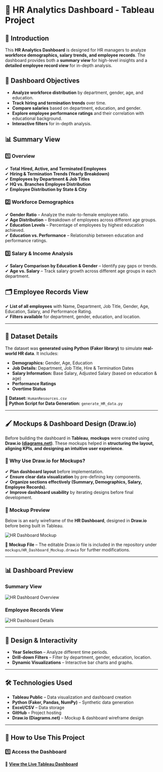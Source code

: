 # 🏢 HR Analytics Dashboard - Tableau Project

## 📌 Introduction
This **HR Analytics Dashboard** is designed for HR managers to analyze **workforce demographics, salary trends, and employee records**. The dashboard provides both a **summary view** for high-level insights and a **detailed employee record view** for in-depth analysis.

## 🎯 Dashboard Objectives
- **Analyze workforce distribution** by department, gender, age, and education.
- **Track hiring and termination trends** over time.
- **Compare salaries** based on department, education, and gender.
- **Explore employee performance ratings** and their correlation with educational background.
- **Interactive filters** for in-depth analysis.

## 📊 Summary View
### **1️⃣ Overview**
✔ **Total Hired, Active, and Terminated Employees**  
✔ **Hiring & Termination Trends (Yearly Breakdown)**  
✔ **Employees by Department & Job Titles**  
✔ **HQ vs. Branches Employee Distribution**  
✔ **Employee Distribution by State & City**  

### **2️⃣ Workforce Demographics**
✔ **Gender Ratio** – Analyze the male-to-female employee ratio.  
✔ **Age Distribution** – Breakdown of employees across different age groups.  
✔ **Education Levels** – Percentage of employees by highest education achieved.  
✔ **Education vs. Performance** – Relationship between education and performance ratings.  

### **3️⃣ Salary & Income Analysis**
✔ **Salary Comparison by Education & Gender** – Identify pay gaps or trends.  
✔ **Age vs. Salary** – Track salary growth across different age groups in each department.  

## 🗂 Employee Records View
✔ **List of all employees** with Name, Department, Job Title, Gender, Age, Education, Salary, and Performance Rating.  
✔ **Filters available** for department, gender, education, and location.  

---

## 📂 Dataset Details
The dataset was **generated using Python (Faker library)** to simulate **real-world HR data**. It includes:
- **Demographics:** Gender, Age, Education
- **Job Details:** Department, Job Title, Hire & Termination Dates
- **Salary Information:** Base Salary, Adjusted Salary (based on education & age)
- **Performance Ratings**
- **Overtime Status**

🔗 **Dataset:** `HumanResources.csv`  
🔗 **Python Script for Data Generation:** `generate_HR_data.py`  

---

## 🖌️ Mockups & Dashboard Design (Draw.io)
Before building the dashboard in **Tableau**, **mockups** were created using **Draw.io ([diagrams.net](https://app.diagrams.net/))**. These mockups helped in **structuring the layout, aligning KPIs, and designing an intuitive user experience**.

### **📝 Why Use Draw.io for Mockups?**
✔ **Plan dashboard layout** before implementation.  
✔ **Ensure clear data visualization** by pre-defining key components.  
✔ **Organize sections effectively (Summary, Demographics, Salary, Employee Records).**  
✔ **Improve dashboard usability** by iterating designs before final development.  

### **📌 Mockup Preview**
Below is an early wireframe of the **HR Dashboard**, designed in **Draw.io** before being built in Tableau.

![HR Dashboard Mockup](mockup_hr_dashboard.png)

📂 **Mockup File** – The editable Draw.io file is included in the repository under `mockups/HR_Dashboard_Mockup.drawio` for further modifications.

---

## 📊 Dashboard Preview
### **Summary View**
![HR Dashboard Overview](dashboard_overview.png)

### **Employee Records View**
![HR Dashboard Details](dashboard_records.png)

---

## 🎨 Design & Interactivity
- **Year Selection** – Analyze different time periods.
- **Drill-down Filters** – Filter by department, gender, education, location.
- **Dynamic Visualizations** – Interactive bar charts and graphs.

---

## 🛠️ Technologies Used
- **Tableau Public** – Data visualization and dashboard creation  
- **Python (Faker, Pandas, NumPy)** – Synthetic data generation  
- **Excel/CSV** – Data storage  
- **GitHub** – Project hosting  
- **Draw.io (Diagrams.net)** – Mockup & dashboard wireframe design  

---

## 🚀 How to Use This Project
### **1️⃣ Access the Dashboard**
🔗 **[View the Live Tableau Dashboard](https://public.tableau.com/your-dashboard-link)**  
